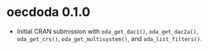 # oecdoda 0.1.0

* Initial CRAN submission with `oda_get_dac1()`, `oda_get_dac2a()`, `oda_get_crs()`, `oda_get_multisystem()`, and `oda_list_filters()`.
